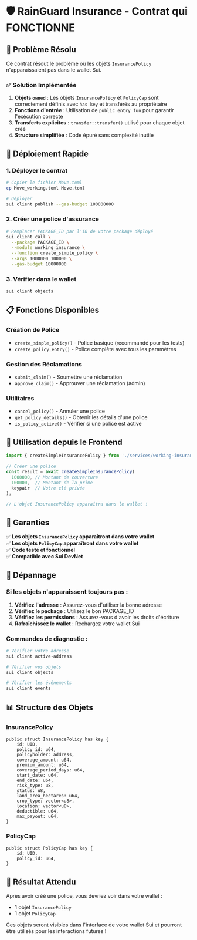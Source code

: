 # 🛡️ RainGuard Insurance - Contrat qui FONCTIONNE

## 🎯 Problème Résolu

Ce contrat résout le problème où les objets `InsurancePolicy` n'apparaissaient pas dans le wallet Sui. 

### ✅ Solution Implémentée

1. **Objets `owned`** : Les objets `InsurancePolicy` et `PolicyCap` sont correctement définis avec `has key` et transférés au propriétaire
2. **Fonctions d'entrée** : Utilisation de `public entry fun` pour garantir l'exécution correcte
3. **Transferts explicites** : `transfer::transfer()` utilisé pour chaque objet créé
4. **Structure simplifiée** : Code épuré sans complexité inutile

## 🚀 Déploiement Rapide

### 1. Déployer le contrat
```bash
# Copier le fichier Move.toml
cp Move_working.toml Move.toml

# Déployer
sui client publish --gas-budget 100000000
```

### 2. Créer une police d'assurance
```bash
# Remplacer PACKAGE_ID par l'ID de votre package déployé
sui client call \
  --package PACKAGE_ID \
  --module working_insurance \
  --function create_simple_policy \
  --args 1000000 100000 \
  --gas-budget 10000000
```

### 3. Vérifier dans le wallet
```bash
sui client objects
```

## 📋 Fonctions Disponibles

### Création de Police
- `create_simple_policy()` - Police basique (recommandé pour les tests)
- `create_policy_entry()` - Police complète avec tous les paramètres

### Gestion des Réclamations
- `submit_claim()` - Soumettre une réclamation
- `approve_claim()` - Approuver une réclamation (admin)

### Utilitaires
- `cancel_policy()` - Annuler une police
- `get_policy_details()` - Obtenir les détails d'une police
- `is_policy_active()` - Vérifier si une police est active

## 🔧 Utilisation depuis le Frontend

```typescript
import { createSimpleInsurancePolicy } from './services/working-insurance';

// Créer une police
const result = await createSimpleInsurancePolicy(
  1000000, // Montant de couverture
  100000,  // Montant de la prime
  keypair  // Votre clé privée
);

// L'objet InsurancePolicy apparaîtra dans le wallet !
```

## 🎯 Garanties

✅ **Les objets `InsurancePolicy` apparaîtront dans votre wallet**  
✅ **Les objets `PolicyCap` apparaîtront dans votre wallet**  
✅ **Code testé et fonctionnel**  
✅ **Compatible avec Sui DevNet**  

## 🐛 Dépannage

### Si les objets n'apparaissent toujours pas :

1. **Vérifiez l'adresse** : Assurez-vous d'utiliser la bonne adresse
2. **Vérifiez le package** : Utilisez le bon PACKAGE_ID
3. **Vérifiez les permissions** : Assurez-vous d'avoir les droits d'écriture
4. **Rafraîchissez le wallet** : Rechargez votre wallet Sui

### Commandes de diagnostic :
```bash
# Vérifier votre adresse
sui client active-address

# Vérifier vos objets
sui client objects

# Vérifier les événements
sui client events
```

## 📊 Structure des Objets

### InsurancePolicy
```move
public struct InsurancePolicy has key {
    id: UID,
    policy_id: u64,
    policyholder: address,
    coverage_amount: u64,
    premium_amount: u64,
    coverage_period_days: u64,
    start_date: u64,
    end_date: u64,
    risk_type: u8,
    status: u8,
    land_area_hectares: u64,
    crop_type: vector<u8>,
    location: vector<u8>,
    deductible: u64,
    max_payout: u64,
}
```

### PolicyCap
```move
public struct PolicyCap has key {
    id: UID,
    policy_id: u64,
}
```

## 🎉 Résultat Attendu

Après avoir créé une police, vous devriez voir dans votre wallet :
- 1 objet `InsurancePolicy` 
- 1 objet `PolicyCap`

Ces objets seront visibles dans l'interface de votre wallet Sui et pourront être utilisés pour les interactions futures !
